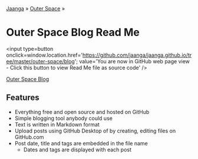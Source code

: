 [Jaanga]( http://jaanga.github.io ) &raquo; [Outer Space]( http://jaanga.github.io/outer-space/ ) &raquo; 

Outer Space Blog Read Me
===

<span style=display:none; >[You are now in GitHub source code view - click this link to view Read Me file as a web page]( http://jaanga.github.io/outer-space/blog/index.html#readme.md "View file as a web page." ) </span>
<input type=button onclick=window.location.href='https://github.com/jaanga/jaanga.github.io/tree/master/outer-space/blog'; value='You are now in GitHub web page view - Click this button to view Read Me file as source code'  />


[Outer Space Blog]( http://jaanga.github.io/outer-space/blog/index.html )

## Features

* Everything free and open source and hosted on GitHub 
* Simple blogging tool anybody could use
* Text is written in Markdown format
* Upload posts using GitHub Desktop of by creating, editing files on GitHub.com
* Post date, title and tags are embedded in the file name
	* Dates and tags are displayed with each post